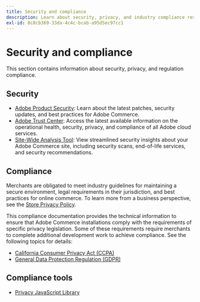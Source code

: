 ```yaml
---
title: Security and compliance
description: Learn about security, privacy, and industry compliance resources for your Adobe Commerce project.
exl-id: 8c8cb369-33da-4c4c-bcab-a95d5ec97cc1
---
```

# Security and compliance

This section contains information about security, privacy, and regulation compliance.

## Security

-  [Adobe Product Security](https://helpx.adobe.com/security.html): Learn about the latest patches, security updates, and best practices for Adobe Commerce.
-  [Adobe Trust Center](https://www.adobe.com/trust.html): Access the latest available information on the operational health, security, privacy, and compliance of all Adobe cloud services.
-  [Site-Wide Analysis Tool](../tools/site-wide-analysis-tool/dashboard.md): View streamlined security insights about your Adobe Commerce site, including security scans, end-of-life services, and security recommendations.

## Compliance

Merchants are obligated to meet industry guidelines for maintaining a secure environment, legal requirements in their jurisdiction, and best practices for online commerce. To learn more from a business perspective, see the [Store Privacy Policy](https://experienceleague.adobe.com/docs/commerce-admin/start/compliance/privacy/privacy-policy.html).

This compliance documentation provides the technical information to ensure that Adobe Commerce installations comply with the requirements of specific privacy legislation. Some of these requirements require merchants to complete additional development work to achieve compliance. See the following topics for details:

-  [California Consumer Privacy Act (CCPA)](privacy/ccpa.md)
-  [General Data Protection Regulation (GDPR)](privacy/gdpr.md)

## Compliance tools

-  [Privacy JavaScript Library](privacy/javascript-library.md)
